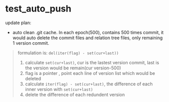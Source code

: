 # test_auto_push


update plan:
* auto clean .git cache. In each epoch(500), contains 500 times commit, it would auto delete the commit files and relation tree files, only remaining 1 version commit.
> formulation is: `del(iter(flag) - set(cur+last))`
>   1. calculate `set(cur+last)`, cur is the lastest version commit, last is the version would be remain(cur version-500)
>   2. flag is a pointer , point each line of version list which would be deleted
>   3. calculate `iter(flag) - set(cur+last)`, the difference of each inner version with `set(cur+last)`
>   4. delete the difference of each redundent version
